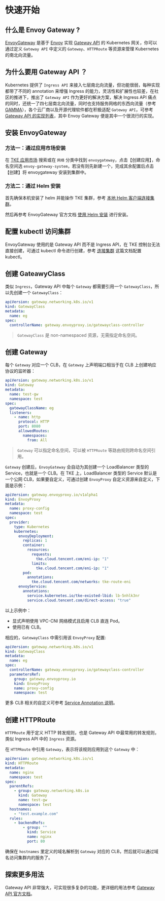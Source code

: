 # 快速开始

## 什么是 Envoy Gateway ?

[EnvoyGateway](https://gateway.envoyproxy.io/) 是基于 [Envoy](https://www.envoyproxy.io/) 实现 [Gateway API](https://gateway-api.sigs.k8s.io/) 的 Kubernetes 网关，你可以通过定义 `Gateway API` 中定义的 `Gateway`、`HTTPRoute` 等资源来管理 Kubernetes 的南北向流量。

## 为什么要用 Gateway API ？

Kubernetes 提供了 `Ingress API` 来接入七层南北向流量，但功能很弱，每种实现都带了不同的 annotation 来增强 Ingress 的能力，灵活性和扩展性也较差，在社区的推进下，推出了 `Gateway API` 作为更好的解决方案，解决 Ingress API 痛点的同时，还统一了四七层南北向流量，同时也支持服务网格的东西向流量（参考 [GAMMA](https://gateway-api.sigs.k8s.io/mesh/gamma/)），各个云厂商以及开源代理软件都在积极适配 `Gateway API`，可参考 [Gateway API 的实现列表](https://gateway-api.sigs.k8s.io/implementations/)，其中 Envoy Gateway 便是其中一个很流行的实现。

## 安装 EnvoyGateway

### 方法一：通过应用市场安装

在 [TKE 应用市场](https://console.cloud.tencent.com/tke2/helm/market) 搜索或在 `网络` 分类中找到 `envoygateway`，点击【创建应用】，命名空间选 `envoy-gateway-system`，若没有则先新建一个，完成其余配置后点击【创建】将 envoygateway 安装到集群中。

### 方法二：通过 Helm 安装

首先确保本机安装了 helm 并能操作 TKE 集群，参考 [本地 Helm 客户端连接集群](https://cloud.tencent.com/document/product/457/32731)。

然后再参考 EnvoyGateway 官方文档 [使用 Helm 安装](https://gateway.envoyproxy.io/zh/latest/install/install-helm/) 进行安装。

## 配置 kubectl 访问集群

EnvoyGateway 使用的是 Gateway API 而不是 Ingress API，在 TKE 控制台无法直接创建，可通过 kubectl 命令进行创建，参考 [连接集群](https://cloud.tencent.com/document/product/457/32191) 这篇文档配置 kubectl。

## 创建 GateawyClass

类似 `Ingress`，Gateway API 中每个 `Gateway` 都需要引用一个 `GatewayClass`，所以先创建一个 `GatewayClass`：

```yaml
apiVersion: gateway.networking.k8s.io/v1
kind: GatewayClass
metadata:
  name: eg
spec:
  controllerName: gateway.envoyproxy.io/gatewayclass-controller
```

> `GatewayClass` 是 non-namespaced 资源，无需指定命名空间。

## 创建 Gateway

每个 `Gateway` 对应一个 CLB，在 `Gateway` 上声明端口相当于在 CLB 上创建响应协议的监听器：

```yaml
apiVersion: gateway.networking.k8s.io/v1
kind: Gateway
metadata:
  name: test-gw
  namespace: test
spec:
  gatewayClassName: eg
  listeners:
    - name: http
      protocol: HTTP
      port: 8080
      allowedRoutes:
        namespaces:
          from: All
```

> `Gateway` 可以指定命名空间，可以被 `HTTPRoute` 等路由规则跨命名空间引用。

`Gateway` 创建后，`EnvoyGateway` 会自动为其创建一个 LoadBalancer 类型的 Service，也就是一个 CLB。在 TKE 上，LoadBalancer 类型的 Service 默认是一个公网 CLB，如果要自定义，可通过创建 `EnvoyProxy` 自定义资源来自定义，下面是示例：

```yaml
apiVersion: gateway.envoyproxy.io/v1alpha1
kind: EnvoyProxy
metadata:
  name: proxy-config
  namespace: test
spec:
  provider:
    type: Kubernetes
    kubernetes:
      envoyDeployment:
        replicas: 1
        container:
          resources:
            requests:
              tke.cloud.tencent.com/eni-ip: "1"
            limits:
              tke.cloud.tencent.com/eni-ip: "1"
        pod:
          annotations:
            tke.cloud.tencent.com/networks: tke-route-eni
      envoyService:
        annotations:
          service.kubernetes.io/tke-existed-lbid: lb-5nhlk3nr
          service.cloud.tencent.com/direct-access: "true"
```

以上示例中：

* 显式声明使用 VPC-CNI 网络模式且启用 CLB 直连 Pod。
* 使用已有 CLB。

相应的，`GatewayClass` 中需引用该 `EnvoyProxy` 配置:

```yaml
apiVersion: gateway.networking.k8s.io/v1
kind: GatewayClass
metadata:
  name: eg
spec:
  controllerName: gateway.envoyproxy.io/gatewayclass-controller
  parametersRef:
    group: gateway.envoyproxy.io
    kind: EnvoyProxy
    name: proxy-config
    namespace: test
```

更多 CLB 相关的自定义可参考 [Service Annotation 说明](https://cloud.tencent.com/document/product/457/51258)。

## 创建 HTTPRoute

`HTTPRoute` 用于定义 HTTP 转发规则，也是 Gateway API 中最常用的转发规则，类似 Ingress API 中的 `Ingress` 资源。

在 `HTTPRoute` 中引用 `Gateway`，表示将该规则应用到这个 `Gateway` 中：

```yaml
apiVersion: gateway.networking.k8s.io/v1
kind: HTTPRoute
metadata:
  name: nginx
  namespace: test
spec:
  parentRefs:
    - group: gateway.networking.k8s.io
      kind: Gateway
      name: test-gw
      namespace: test
  hostnames:
    - "test.example.com"
  rules:
    - backendRefs:
        - group: ""
          kind: Service
          name: nginx
          port: 80
```

确保在 `hostnames` 里定义的域名解析到 `Gateway` 对应的 CLB，然后就可以通过域名访问集群内的服务了。

## 探索更多用法

Gateway API 非常强大，可实现很多复杂的功能，更详细的用法参考 [Gateway API 官方文档](https://gateway-api.sigs.k8s.io/guides/http-routing/)。

